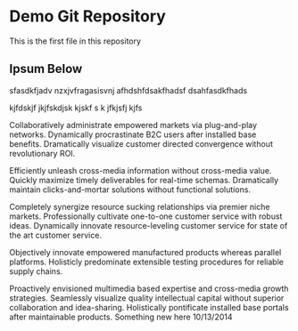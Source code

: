 # Demo Git Repository

This is the first file in this repository


## Ipsum Below

sfasdkfjadv nzxjvfragasisvnj afhdshfdsakfhadsf dsahfasdkfhads


kjfdskjf jkjfskdjsk  kjskf s k jfkjsfj kjfs

Collaboratively administrate empowered markets via plug-and-play networks. Dynamically procrastinate B2C users after installed base benefits. Dramatically visualize customer directed convergence without revolutionary ROI.

Efficiently unleash cross-media information without cross-media value. Quickly maximize timely deliverables for real-time schemas. Dramatically maintain clicks-and-mortar solutions without functional solutions.

Completely synergize resource sucking relationships via premier niche markets. Professionally cultivate one-to-one customer service with robust ideas. Dynamically innovate resource-leveling customer service for state of the art customer service.

Objectively innovate empowered manufactured products whereas parallel platforms. Holisticly predominate extensible testing procedures for reliable supply chains. 

Proactively envisioned multimedia based expertise and cross-media growth strategies. Seamlessly visualize quality intellectual capital without superior collaboration and idea-sharing. Holistically pontificate installed base portals after maintainable products. Something new here 10/13/2014
